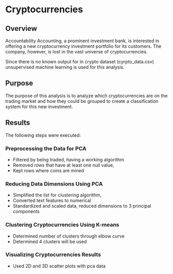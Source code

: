 # Cryptocurrencies

## Overview

Accountability Accounting, a prominent investment bank, is interested in offering a new cryptocurrency investment portfolio for its customers. The company, however, is lost in the vast universe of cryptocurrencies. 

Since there is no known output for in crypto dataset (cyrpto_data.csv) unsupervised machine learning is used for this analysis.

## Purpose

The purpose of this analysis is to analyze which cryptocurrencies are on the trading market and how they could be grouped to create a classification system for this new investment.

## Results
The following steps were executed:

### Preprocessing the Data for PCA
- Filtered by being traded, having a working algorithm
- Removed rows that have at least one null value, 
- Kept rows where coins are mined
### Reducing Data Dimensions Using PCA
- Simplified the list for clustering algorithm, 
- Converted text features to numerical
- Standardized and scaled data, reduced dimensions to 3 principal components
### Clustering Cryptocurrencies Using K-means
- Determined number of clusters through elbow curve
- Determined 4 clusters will be used 
### Visualizing Cryptocurrencies Results
- Used 2D and 3D scatter plots with pca data




